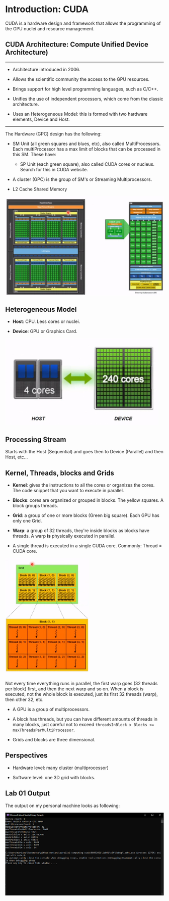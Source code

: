 # Introduction: CUDA

CUDA is a hardware design and framework that allows the programming of the GPU nuclei and resource management.

## CUDA Architecture: Compute Unified Device Architecture)

---

- Architecture introduced in 2006.

- Allows the scientific community the access to the GPU resources.

- Brings support for high level programming languages, such as C/C++.

- Unifies the use of independent processors, which come from the classic architecture.

- Uses an Heterogeneous Model: this is formed with two hardware elements, Device and Host.

---

The Hardware (GPC) design has the following:

- SM Unit (all green squares and blues, etc), also called MultiProcessors. Each multiProcessor has a max limit of blocks that can be processed in this SM. These have:

    - SP Unit (each green square), also called CUDA cores or nucleus. Search for this in CUDA website.

- A cluster (GPC) is the group of SM's or Streaming Multiprocessors.

- L2 Cache Shared Memory

![Image](res/1.png)

## Heterogeneous Model

- **Host**: CPU. Less cores or nuclei.

- **Device**: GPU or Graphics Card.

![Image](res/2.png)

## Processing Stream

Starts with the Host (Sequential) and goes then to Device (Parallel) and then Host, etc...

## Kernel, Threads, blocks and Grids

- **Kernel**: gives the instructions to all the cores or organizes the cores. The code snippet that you want to execute in parallel.

- **Blocks**: cores are organized or grouped in blocks. The yellow squares. A block groups threads.

- **Grid**: a group of one or more blocks (Green big square). Each GPU has only one Grid.

- **Warp**: a group of 32 threads, they're inside blocks as blocks have threads. A warp **is** physically executed in parallel.

- A single thread is executed in a single CUDA core. Commonly: Thread = CUDA core.

![Image](res/3.png)

Not every time everything runs in parallel, the first warp goes (32 threads per block) first, and then the next warp and so on. When a block is executed, not the whole block is executed, just its first 32 threads (warp), then other 32, etc.

 - A GPU is a group of multiprocessors.

- A block has threads, but you can have different amounts of threads in many blocks, just careful not to exceed `threadsInBlock x Blocks <= maxThreadsPerMultiProcessor`.

- Grids and blocks are three dimensional.

## Perspectives

- Hardware level: many cluster (multiprocessor)

- Software level: one 3D grid with blocks. 

## Lab 01 Output

The output on my personal machine looks as following: 

![Image](res/output.png) 